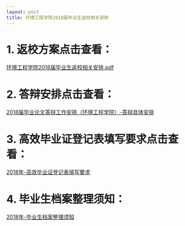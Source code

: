 ```yaml
---
layout: post
title: 环境工程学院2018届毕业生返校相关安排
---
```


<!--more-->

# 1. 返校方案点击查看：    
[环境工程学院2018届毕业生返校相关安排.pdf](https://share.weiyun.com/5cTzdKS)

# 2. 答辩安排点击查看：    
[2018届毕业论文答辩工作安排（环境工程学院）-答辩具体安排](https://share.weiyun.com/5CLAaIp)

# 3. 高效毕业证登记表填写要求点击查看：    
[2018年-高效毕业证登记表填写要求](https://share.weiyun.com/5dymLaT)

# 4. 毕业生档案整理须知：    
[2018年-毕业生档案整理须知](https://share.weiyun.com/5CD5wgD)

